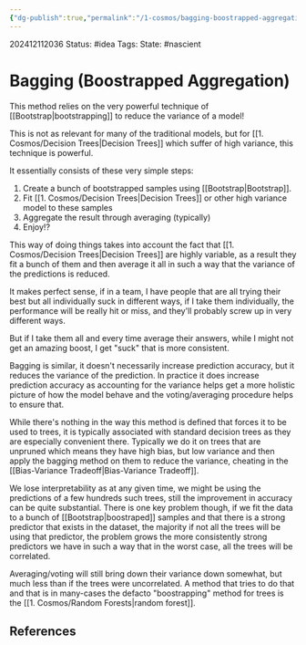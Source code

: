 ```yaml
---
{"dg-publish":true,"permalink":"/1-cosmos/bagging-boostrapped-aggregation/","created":"2024-12-11T20:36:52.482-05:00","updated":"2024-12-13T08:41:03.416-05:00"}
---
```


202412112036
Status: #idea
Tags: 
State: #nascient
# Bagging (Boostrapped Aggregation)

This method relies on the very powerful technique of [[Bootstrap\|bootstrapping]] to reduce the variance of a model!

This is not as relevant for many of the traditional models, but for [[1. Cosmos/Decision Trees\|Decision Trees]] which suffer of high variance, this technique is powerful.

It essentially consists of these very simple steps:
1. Create a bunch of bootstrapped samples using [[Bootstrap\|Bootstrap]].
2. Fit [[1. Cosmos/Decision Trees\|Decision Trees]] or other high variance model to these samples
3. Aggregate the result through averaging (typically)
4. Enjoy!?

This way of doing things takes into account the fact that [[1. Cosmos/Decision Trees\|Decision Trees]] are highly variable, as a result they fit a bunch of them and then average it all in such a way that the variance of the predictions is reduced.

It makes perfect sense, if in a team, I have people that are all trying their best but all individually suck in different ways, if I take them individually, the performance will be really hit or miss, and they'll probably screw up in very different ways.

But if I take them all and every time average their answers, while I might not get an amazing boost, I get "suck" that is more consistent.

Bagging is similar, it doesn't necessarily increase prediction accuracy, but it reduces the variance of the prediction. In practice it does increase prediction accuracy as accounting for the variance helps get a more holistic picture of how the model behave and the voting/averaging procedure helps to ensure that.

While there's nothing in the way this method is defined that forces it to be used to trees, it is typically associated with standard decision trees as they are especially convenient there. Typically we do it on trees that are unpruned which means they have high bias, but low variance and then apply the bagging method on them to reduce the variance, cheating in the [[Bias-Variance Tradeoff\|Bias-Variance Tradeoff]]. 

We lose interpretability as at any given time, we might be using the predictions of a few hundreds such trees, still the improvement in accuracy can be quite substantial. There is one key problem though, if we fit the data to a bunch of [[Bootstrap\|boostraped]] samples and that there is a strong predictor that exists in the dataset, the majority if not all the trees will be using that predictor, the problem grows the more consistently strong predictors we have in such a way that in the worst case, all the trees will be correlated.

Averaging/voting will still bring down their variance down somewhat, but much less than if the trees were uncorrelated. A method that tries to do that and that is in many-cases the defacto "boostrapping" method for trees is the [[1. Cosmos/Random Forests\|random forest]].
## References
